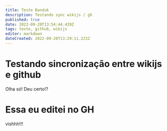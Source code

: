 ```yaml
---
title: Teste Banduk
description: Testando sync wikijs / gh
published: true
date: 2022-09-20T13:54:44.439Z
tags: teste, github, wikijs
editor: markdown
dateCreated: 2022-09-20T13:29:11.223Z
---
```


# Testando sincronização entre wikijs e github
Olha só! Deu certo!?

# Essa eu editei no GH
vishhh!!!

